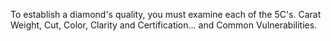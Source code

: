 To establish a diamond's quality, you must examine each of the 5C's. Carat Weight, Cut, Color, Clarity and Certification... and Common Vulnerabilities.
